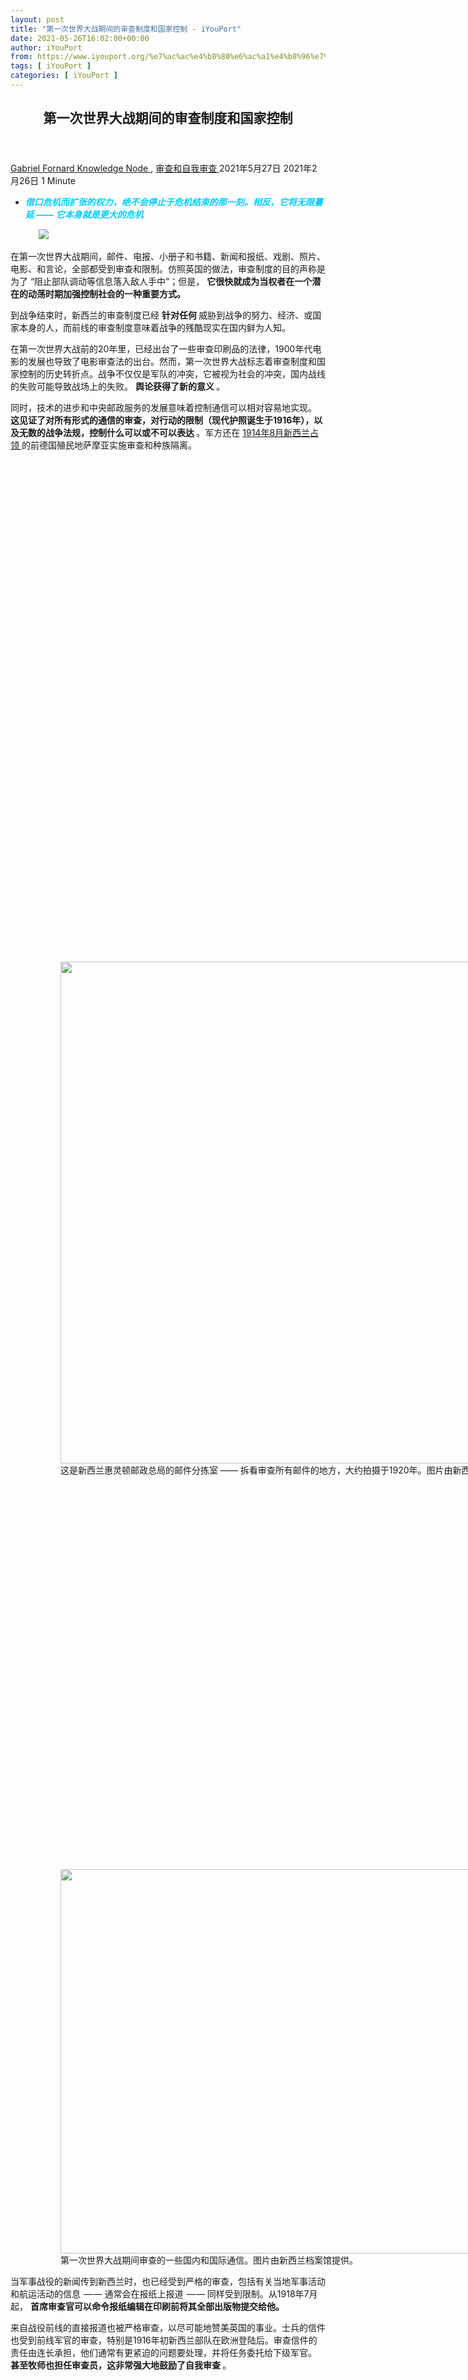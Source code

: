 ```yaml
---
layout: post
title: "第一次世界大战期间的审查制度和国家控制 - iYouPort"
date: 2021-05-26T16:02:00+00:00
author: iYouPort
from: https://www.iyouport.org/%e7%ac%ac%e4%b8%80%e6%ac%a1%e4%b8%96%e7%95%8c%e5%a4%a7%e6%88%98%e6%9c%9f%e9%97%b4%e7%9a%84%e5%ae%a1%e6%9f%a5%e5%88%b6%e5%ba%a6%e5%92%8c%e5%9b%bd%e5%ae%b6%e6%8e%a7%e5%88%b6/
tags: [ iYouPort ]
categories: [ iYouPort ]
---
```


<article class="post-16121 post type-post status-publish format-standard has-post-thumbnail hentry category-knowledge-node category-50 tag-censorship tag-wwi" id="post-16121">
 <header class="entry-header">
  <h1 class="entry-title">
   第一次世界大战期间的审查制度和国家控制
  </h1>
 </header>
 <div class="entry-meta">
  <span class="byline">
   <a href="https://www.iyouport.org/author/gabrielfornard/" rel="author" title="由Gabriel Fornard发布">
    Gabriel Fornard
   </a>
  </span>
  <span class="cat-links">
   <a href="https://www.iyouport.org/category/knowledge-node/" rel="category tag">
    Knowledge Node
   </a>
   ,
   <a href="https://www.iyouport.org/category/%e5%ae%a1%e6%9f%a5%e5%92%8c%e8%87%aa%e6%88%91%e5%ae%a1%e6%9f%a5/" rel="category tag">
    审查和自我审查
   </a>
  </span>
  <span class="published-on">
   <time class="entry-date published" datetime="2021-05-27T00:02:00+08:00">
    2021年5月27日
   </time>
   <time class="updated" datetime="2021-02-26T22:34:05+08:00">
    2021年2月26日
   </time>
  </span>
  <span class="word-count">
   1 Minute
  </span>
 </div>
 <div class="entry-content">
  <ul>
   <li class="graf graf--p">
    <span style="color: #00ccff;">
     <em>
      <strong>
       借口危机而扩张的权力，绝不会停止于危机结束的那一刻。相反，它将无限蔓延 —— 它本身就是更大的危机
      </strong>
     </em>
    </span>
   </li>
  </ul>
  <figure class="graf graf--figure">
   <img class="graf-image aligncenter jetpack-lazy-image" data-height="800" data-image-id="0*WufT_H0MDayGJHls" data-lazy-src="https://cdn-images-1.medium.com/max/1067/0*WufT_H0MDayGJHls?is-pending-load=1" data-width="1200" src="https://cdn-images-1.medium.com/max/1067/0*WufT_H0MDayGJHls" srcset="data:image/gif;base64,R0lGODlhAQABAIAAAAAAAP///yH5BAEAAAAALAAAAAABAAEAAAIBRAA7"/>
   <noscript>
    <img class="graf-image aligncenter" data-height="800" data-image-id="0*WufT_H0MDayGJHls" data-width="1200" src="https://cdn-images-1.medium.com/max/1067/0*WufT_H0MDayGJHls"/>
   </noscript>
  </figure>
  <p class="graf graf--p">
   在第一次世界大战期间，邮件、电报、小册子和书籍、新闻和报纸、戏剧、照片、电影、和言论，全部都受到审查和限制。仿照英国的做法，审查制度的目的声称是为了 “阻止部队调动等信息落入敌人手中”；但是，
   <strong class="markup--strong markup--p-strong">
    它很快就成为当权者在一个潜在的动荡时期加强控制社会的一种重要方式。
   </strong>
  </p>
  <p class="graf graf--p">
   到战争结束时，新西兰的审查制度已经
   <strong class="markup--strong markup--p-strong">
    针对任何
   </strong>
   威胁到战争的努力、经济、或国家本身的人，而前线的审查制度意味着战争的残酷现实在国内鲜为人知。
  </p>
  <p class="graf graf--p">
   在第一次世界大战前的20年里，已经出台了一些审查印刷品的法律，1900年代电影的发展也导致了电影审查法的出台。然而，第一次世界大战标志着审查制度和国家控制的历史转折点。战争不仅仅是军队的冲突，它被视为社会的冲突，国内战线的失败可能导致战场上的失败。
   <strong class="markup--strong markup--p-strong">
    舆论获得了新的意义
   </strong>
   。
  </p>
  <p class="graf graf--p">
   同时，技术的进步和中央邮政服务的发展意味着控制通信可以相对容易地实现。
   <strong class="markup--strong markup--p-strong">
    这见证了对所有形式的通信的审查，对行动的限制（现代护照诞生于1916年），以及无数的战争法规，控制什么可以或不可以表达
   </strong>
   。军方还在
   <a class="markup--anchor markup--p-anchor" data-href="https://nzhistory.govt.nz/war/capture-of-samoa" href="https://nzhistory.govt.nz/war/capture-of-samoa" rel="noopener" target="_blank">
    1914年8月新西兰占领
   </a>
   的前德国殖民地萨摩亚实施审查和种族隔离。
  </p>
  <figure class="graf graf--figure">
   <p>
    <figure class="wp-caption aligncenter" style="width: 1067px">
     <img alt="" class="graf-image jetpack-lazy-image" data-height="941" data-image-id="0*FQjZ_YkSVYuilJ7w.jpg" data-lazy-src="https://i1.wp.com/cdn-images-1.medium.com/max/1067/0*FQjZ_YkSVYuilJ7w.jpg?resize=1067%2C803&amp;is-pending-load=1#038;ssl=1" data-recalc-dims="1" data-width="1250" height="803" src="https://i1.wp.com/cdn-images-1.medium.com/max/1067/0*FQjZ_YkSVYuilJ7w.jpg?resize=1067%2C803&amp;ssl=1" srcset="data:image/gif;base64,R0lGODlhAQABAIAAAAAAAP///yH5BAEAAAAALAAAAAABAAEAAAIBRAA7" width="1067"/>
     <noscript>
      <img alt="" class="graf-image" data-height="941" data-image-id="0*FQjZ_YkSVYuilJ7w.jpg" data-recalc-dims="1" data-width="1250" height="803" src="https://i1.wp.com/cdn-images-1.medium.com/max/1067/0*FQjZ_YkSVYuilJ7w.jpg?resize=1067%2C803&amp;ssl=1" width="1067"/>
     </noscript>
     <figcaption class="wp-caption-text">
      这是新西兰惠灵顿邮政总局的邮件分拣室 —— 拆看审查所有邮件的地方，大约拍摄于1920年。图片由新西兰档案馆提供。
     </figcaption>
    </figure>
   </p>
  </figure>
  <figure class="graf graf--figure">
   <p>
    <figure class="wp-caption aligncenter" style="width: 664px">
     <img alt="" class="graf-image jetpack-lazy-image" data-height="615" data-image-id="0*pHqWgLnwBy8kSRAf.jpg" data-lazy-src="https://i0.wp.com/cdn-images-1.medium.com/max/1067/0*pHqWgLnwBy8kSRAf.jpg?resize=664%2C615&amp;is-pending-load=1#038;ssl=1" data-recalc-dims="1" data-width="664" height="615" src="https://i0.wp.com/cdn-images-1.medium.com/max/1067/0*pHqWgLnwBy8kSRAf.jpg?resize=664%2C615&amp;ssl=1" srcset="data:image/gif;base64,R0lGODlhAQABAIAAAAAAAP///yH5BAEAAAAALAAAAAABAAEAAAIBRAA7" width="664"/>
     <noscript>
      <img alt="" class="graf-image" data-height="615" data-image-id="0*pHqWgLnwBy8kSRAf.jpg" data-recalc-dims="1" data-width="664" height="615" src="https://i0.wp.com/cdn-images-1.medium.com/max/1067/0*pHqWgLnwBy8kSRAf.jpg?resize=664%2C615&amp;ssl=1" width="664"/>
     </noscript>
     <figcaption class="wp-caption-text">
      第一次世界大战期间审查的一些国内和国际通信。图片由新西兰档案馆提供。
     </figcaption>
    </figure>
   </p>
  </figure>
  <p class="graf graf--p">
   当军事战役的新闻传到新西兰时，也已经受到严格的审查，包括有关当地军事活动和航运活动的信息  — — 通常会在报纸上报道  — — 同样受到限制。从1918年7月起，
   <strong class="markup--strong markup--p-strong">
    首席审查官可以命令报纸编辑在印刷前将其全部出版物提交给他。
   </strong>
  </p>
  <p class="graf graf--p">
   来自战役前线的直接报道也被严格审查，以尽可能地赞美英国的事业。士兵的信件也受到前线军官的审查，特别是1916年初新西兰部队在欧洲登陆后。审查信件的责任由连长承担，他们通常有更紧迫的问题要处理，并将任务委托给下级军官。
   <strong class="markup--strong markup--p-strong">
    甚至牧师也担任审查员，这非常强大地鼓励了自我审查
   </strong>
   。
  </p>
  <figure class="graf graf--figure">
   <p>
    <figure class="wp-caption aligncenter" style="width: 1067px">
     <img alt="" class="graf-image jetpack-lazy-image" data-height="1817" data-image-id="0*GYqMGsaCqmGIUtWy.jpg" data-lazy-src="https://i2.wp.com/cdn-images-1.medium.com/max/1067/0*GYqMGsaCqmGIUtWy.jpg?resize=1067%2C1550&amp;is-pending-load=1#038;ssl=1" data-recalc-dims="1" data-width="1250" height="1550" src="https://i2.wp.com/cdn-images-1.medium.com/max/1067/0*GYqMGsaCqmGIUtWy.jpg?resize=1067%2C1550&amp;ssl=1" srcset="data:image/gif;base64,R0lGODlhAQABAIAAAAAAAP///yH5BAEAAAAALAAAAAABAAEAAAIBRAA7" width="1067"/>
     <noscript>
      <img alt="" class="graf-image" data-height="1817" data-image-id="0*GYqMGsaCqmGIUtWy.jpg" data-recalc-dims="1" data-width="1250" height="1550" src="https://i2.wp.com/cdn-images-1.medium.com/max/1067/0*GYqMGsaCqmGIUtWy.jpg?resize=1067%2C1550&amp;ssl=1" width="1067"/>
     </noscript>
     <figcaption class="wp-caption-text">
      这样的外勤服务明信片让审查员能够更快地批准士兵的信件 —— 士兵不需要写信，而是从每个选项中选择最合适的语句，然后划掉其余的部分。图片由 Te Papa 提供，编号：PH000709/35。
     </figcaption>
    </figure>
   </p>
  </figure>
  <p class="graf graf--p">
   所有国内邮件
   <a class="markup--anchor markup--p-anchor" data-href="https://nzhistory.govt.nz/war/public-service-at-war/policing-the-war-effort#heading1" href="https://nzhistory.govt.nz/war/public-service-at-war/policing-the-war-effort#heading1" rel="noopener" target="_blank">
    都被拦截、被打开，并被搜查
   </a>
   是否有任何违反审查法的行为或不忠的迹象。被认为有可能引起 “国王陛下不同阶级臣民之间的敌意和恶意” 的出版物全部被禁止，如爱尔兰共和党的《绿光报》或革命性刊物《直接行动》。放映任何未经政府审查员批准的电影都是非法的。
   <a class="markup--anchor markup--p-anchor" data-href="https://nzhistory.govt.nz/media/video/hjelmar-von-dannevill-great-war-story" href="https://nzhistory.govt.nz/media/video/hjelmar-von-dannevill-great-war-story" rel="noopener" target="_blank">
    性别和性规范
   </a>
   受到管制。
   <strong class="markup--strong markup--p-strong">
    所谓的 “煽动性言论”
   </strong>
   <a class="markup--anchor markup--p-anchor" data-href="https://www.iyouport.org/%e6%96%b0%e7%9a%84%e5%9b%bd%e5%86%85%e5%8f%8d%e6%81%90%e6%88%98%e4%ba%89%e5%8d%b3%e5%b0%86%e6%9d%a5%e4%b8%b4%ef%bc%8c%e9%97%ae%e9%a2%98%e6%98%af%ef%bc%8c%e5%ae%83%e4%bc%9a%e9%81%87%e5%88%b0%e5%a4%9a/" href="https://www.iyouport.org/%e6%96%b0%e7%9a%84%e5%9b%bd%e5%86%85%e5%8f%8d%e6%81%90%e6%88%98%e4%ba%89%e5%8d%b3%e5%b0%86%e6%9d%a5%e4%b8%b4%ef%bc%8c%e9%97%ae%e9%a2%98%e6%98%af%ef%bc%8c%e5%ae%83%e4%bc%9a%e9%81%87%e5%88%b0%e5%a4%9a/" rel="noopener" target="_blank">
    <strong class="markup--strong markup--p-strong">
     就像今天的 “煽动性” 指控
    </strong>
   </a>
   <strong class="markup--strong markup--p-strong">
    和 “寻衅滋事” 一样，是国家手中的口袋罪名，被认为是一种犯罪行为，任何窃窃私语、写作、或传播这种意图的人都会受到起诉
   </strong>
   。
  </p>
  <p class="graf graf--p">
   那些因分享对敌人有用的情报（如港口报告）而被定罪的人，最高可被罚款10英镑，
   <strong class="markup--strong markup--p-strong">
    然而任何批评政府行为的人都会被罚款100英镑（以今天的货币计算接近2万美元），或者
   </strong>
   <a class="markup--anchor markup--p-anchor" data-href="https://nzhistory.govt.nz/media/interactive/arrested-under-war-regulations" href="https://nzhistory.govt.nz/media/interactive/arrested-under-war-regulations" rel="noopener" target="_blank">
    <strong class="markup--strong markup--p-strong">
     被监禁12个月并做苦工
    </strong>
   </a>
   。到1918年11月，新西兰有287人因发表所谓的 “煽动性” 或不忠的言论而被起诉或入狱。另一边，在英国的4200多万人口中，有422人因所谓的 “煽动叛乱” 而被定罪或入狱。
  </p>
  <figure class="graf graf--figure">
   <p>
    <figure class="wp-caption aligncenter" style="width: 1067px">
     <img alt="" class="graf-image jetpack-lazy-image" data-height="1776" data-image-id="0*7zb4RXkCdAi9Zrqz.jpg" data-lazy-src="https://i1.wp.com/cdn-images-1.medium.com/max/1067/0*7zb4RXkCdAi9Zrqz.jpg?resize=1067%2C1515&amp;is-pending-load=1#038;ssl=1" data-recalc-dims="1" data-width="1250" height="1515" src="https://i1.wp.com/cdn-images-1.medium.com/max/1067/0*7zb4RXkCdAi9Zrqz.jpg?resize=1067%2C1515&amp;ssl=1" srcset="data:image/gif;base64,R0lGODlhAQABAIAAAAAAAP///yH5BAEAAAAALAAAAAABAAEAAAIBRAA7" width="1067"/>
     <noscript>
      <img alt="" class="graf-image" data-height="1776" data-image-id="0*7zb4RXkCdAi9Zrqz.jpg" data-recalc-dims="1" data-width="1250" height="1515" src="https://i1.wp.com/cdn-images-1.medium.com/max/1067/0*7zb4RXkCdAi9Zrqz.jpg?resize=1067%2C1515&amp;ssl=1" width="1067"/>
     </noscript>
     <figcaption class="wp-caption-text">
      新西兰的囚犯邮件受到严格的审查。 1918年，《绿线》的编辑汤姆·卡明斯（Tom Cummings）因其爱尔兰共和党的观点而被捕后，对他狱中的信件进行的审查，被涂黑的部分是不允许说的词。图片由SeánBrosnahan提供。
     </figcaption>
    </figure>
   </p>
  </figure>
  <p class="graf graf--p">
   新西兰法律学者、总检察长约翰·萨尔蒙德爵士（Sir John William Salmond KC）认为，这种战时权力预示着 “一场宪法革命”，但是 “专制政府在所谓的国家紧急状态下是有效的” 。邮政审查员沃尔特·坦纳（Walter Tanner）认为，“在国家面临危险的时候，当个人或社会有理由相信他们的行为会危害到国家的安全时，对内部信件的审查是完全合理的” 。当时大多数人都同意这种观点。尽管在战争后期有少数人持不同政见，并因通货膨胀和征兵而引起了更广泛的动荡，
   <strong class="markup--strong markup--p-strong">
    但民众普遍同意战时的政策，并容忍了更多的审查和监视。
   </strong>
  </p>
  <p class="graf graf--p">
   <strong class="markup--strong markup--p-strong">
    然而，国家对人们的私人思想和意见的侵犯，产生了实质性的和长期的影响。
   </strong>
   批评政府的作家的邮件或书籍被扣留，受到严密的监视，或者他们的家或办公室被突袭。有些人被关进监狱，有些人被驱逐出境。这项工作，以及战后的红色恐慌，见证了1919年官方国家监控的诞生。
  </p>
  <p class="graf graf--p">
   其他战时的权力也被延伸到和平时期：1920年的《战争条例延续法》直到1947年才被撤销。因此，
   <strong class="markup--strong markup--p-strong">
    第一次世界大战加强了国家在今后多年的危机时期监视民众的强大能力
   </strong>
   。⚪️
  </p>
  <figure class="graf graf--figure">
   <p>
    <figure class="wp-caption aligncenter" style="width: 667px">
     <img alt="" class="graf-image jetpack-lazy-image" data-height="809" data-image-id="0*39LPDnbbqHusF1mM.jpg" data-lazy-src="https://i0.wp.com/cdn-images-1.medium.com/max/1067/0*39LPDnbbqHusF1mM.jpg?resize=667%2C809&amp;is-pending-load=1#038;ssl=1" data-recalc-dims="1" data-width="667" height="809" src="https://i0.wp.com/cdn-images-1.medium.com/max/1067/0*39LPDnbbqHusF1mM.jpg?resize=667%2C809&amp;ssl=1" srcset="data:image/gif;base64,R0lGODlhAQABAIAAAAAAAP///yH5BAEAAAAALAAAAAABAAEAAAIBRAA7" width="667"/>
     <noscript>
      <img alt="" class="graf-image" data-height="809" data-image-id="0*39LPDnbbqHusF1mM.jpg" data-recalc-dims="1" data-width="667" height="809" src="https://i0.wp.com/cdn-images-1.medium.com/max/1067/0*39LPDnbbqHusF1mM.jpg?resize=667%2C809&amp;ssl=1" width="667"/>
     </noscript>
     <figcaption class="wp-caption-text">
      这张漫画摘自1916年3月4日的《观察家报》（Observer）漫画中，人们对战争中新闻的审查制度发表了评论。图片由新西兰国家图书馆提供。
     </figcaption>
    </figure>
   </p>
  </figure>
  <p class="graf graf--p">
   <a class="markup--anchor markup--p-anchor" data-href="https://ww100.govt.nz/censorship-state-control" href="https://ww100.govt.nz/censorship-state-control" rel="noopener" target="_blank">
    The history of censorship and State Control During the First World War
   </a>
  </p>
  <div id="atatags-1611829871-60afb5cca5ba4">
  </div>
  <div class="sharedaddy sd-sharing-enabled">
   <div class="robots-nocontent sd-block sd-social sd-social-icon sd-sharing">
    <h3 class="sd-title">
     共享此文章：
    </h3>
    <div class="sd-content">
     <ul>
      <li class="share-twitter">
       <a class="share-twitter sd-button share-icon no-text" data-shared="sharing-twitter-16121" href="https://www.iyouport.org/%e7%ac%ac%e4%b8%80%e6%ac%a1%e4%b8%96%e7%95%8c%e5%a4%a7%e6%88%98%e6%9c%9f%e9%97%b4%e7%9a%84%e5%ae%a1%e6%9f%a5%e5%88%b6%e5%ba%a6%e5%92%8c%e5%9b%bd%e5%ae%b6%e6%8e%a7%e5%88%b6/?share=twitter" rel="nofollow noopener noreferrer" target="_blank" title="点击分享到Twitter">
        <span>
        </span>
        <span class="sharing-screen-reader-text">
         点击分享到Twitter（在新窗口中打开）
        </span>
       </a>
      </li>
      <li class="share-facebook">
       <a class="share-facebook sd-button share-icon no-text" data-shared="sharing-facebook-16121" href="https://www.iyouport.org/%e7%ac%ac%e4%b8%80%e6%ac%a1%e4%b8%96%e7%95%8c%e5%a4%a7%e6%88%98%e6%9c%9f%e9%97%b4%e7%9a%84%e5%ae%a1%e6%9f%a5%e5%88%b6%e5%ba%a6%e5%92%8c%e5%9b%bd%e5%ae%b6%e6%8e%a7%e5%88%b6/?share=facebook" rel="nofollow noopener noreferrer" target="_blank" title="点击分享到 Facebook ">
        <span>
        </span>
        <span class="sharing-screen-reader-text">
         点击分享到 Facebook （在新窗口中打开）
        </span>
       </a>
      </li>
      <li class="share-end">
      </li>
     </ul>
    </div>
   </div>
  </div>
  <div class="sharedaddy sd-block sd-like jetpack-likes-widget-wrapper jetpack-likes-widget-unloaded" data-name="like-post-frame-161182987-16121-60afb5cca62e4" data-src="https://widgets.wp.com/likes/#blog_id=161182987&amp;post_id=16121&amp;origin=www.iyouport.org&amp;obj_id=161182987-16121-60afb5cca62e4" id="like-post-wrapper-161182987-16121-60afb5cca62e4">
   <h3 class="sd-title">
    赞过：
   </h3>
   <div class="likes-widget-placeholder post-likes-widget-placeholder" style="height: 55px;">
    <span class="button">
     <span>
      赞
     </span>
    </span>
    <span class="loading">
     正在加载……
    </span>
   </div>
   <span class="sd-text-color">
   </span>
   <a class="sd-link-color">
   </a>
  </div>
  <div class="jp-relatedposts" id="jp-relatedposts">
   <h3 class="jp-relatedposts-headline">
    <em>
     相关
    </em>
   </h3>
  </div>
 </div>
 <div class="entry-footer">
  <ul class="post-tags light-text">
   <li>
    Tagged
   </li>
   <li>
    <a href="https://www.iyouport.org/tag/censorship/" rel="tag">
     censorship
    </a>
   </li>
   <li>
    <a href="https://www.iyouport.org/tag/wwi/" rel="tag">
     WWI
    </a>
   </li>
  </ul>
 </div>
 <div class="entry-author-wrapper">
  <div class="site-posted-on">
   <strong>
    Published
   </strong>
   <time class="entry-date published" datetime="2021-05-27T00:02:00+08:00">
    2021年5月27日
   </time>
   <time class="updated" datetime="2021-02-26T22:34:05+08:00">
    2021年2月26日
   </time>
  </div>
 </div>
</article>


